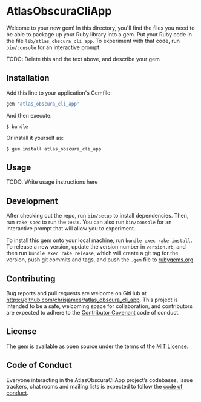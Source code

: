 # AtlasObscuraCliApp

Welcome to your new gem! In this directory, you'll find the files you need to be able to package up your Ruby library into a gem. Put your Ruby code in the file `lib/atlas_obscura_cli_app`. To experiment with that code, run `bin/console` for an interactive prompt.

TODO: Delete this and the text above, and describe your gem

## Installation

Add this line to your application's Gemfile:

```ruby
gem 'atlas_obscura_cli_app'
```

And then execute:

    $ bundle

Or install it yourself as:

    $ gem install atlas_obscura_cli_app

## Usage

TODO: Write usage instructions here

## Development

After checking out the repo, run `bin/setup` to install dependencies. Then, run `rake spec` to run the tests. You can also run `bin/console` for an interactive prompt that will allow you to experiment.

To install this gem onto your local machine, run `bundle exec rake install`. To release a new version, update the version number in `version.rb`, and then run `bundle exec rake release`, which will create a git tag for the version, push git commits and tags, and push the `.gem` file to [rubygems.org](https://rubygems.org).

## Contributing

Bug reports and pull requests are welcome on GitHub at https://github.com/chrisjamesr/atlas_obscura_cli_app. This project is intended to be a safe, welcoming space for collaboration, and contributors are expected to adhere to the [Contributor Covenant](http://contributor-covenant.org) code of conduct.

## License

The gem is available as open source under the terms of the [MIT License](http://opensource.org/licenses/MIT).

## Code of Conduct

Everyone interacting in the AtlasObscuraCliApp project’s codebases, issue trackers, chat rooms and mailing lists is expected to follow the [code of conduct](https://github.com/chrisjamesr/atlas_obscura_cli_app/blob/master/CODE_OF_CONDUCT.md).
